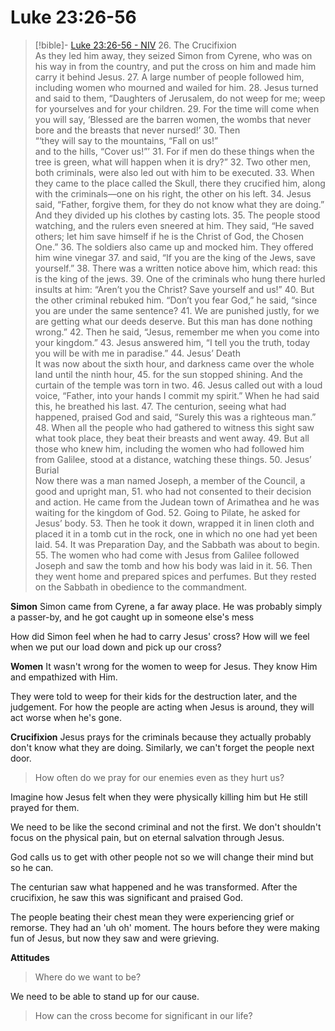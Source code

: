 # Luke 23:26-56
> [!bible]- [Luke 23:26-56 - NIV](https://bolls.life/NIV/42/23/)
> 26. The Crucifixion<br/>As they led him away, they seized Simon from Cyrene, who was on his way in from the country, and put the cross on him and made him carry it behind Jesus.
> 27. A large number of people followed him, including women who mourned and wailed for him.
> 28. Jesus turned and said to them, “Daughters of Jerusalem, do not weep for me; weep for yourselves and for your children.
> 29. For the time will come when you will say, ‘Blessed are the barren women, the wombs that never bore and the breasts that never nursed!’
> 30. Then<br/>“‘they will say to the mountains, “Fall on us!”<br/>and to the hills, “Cover us!”’
> 31. For if men do these things when the tree is green, what will happen when it is dry?”
> 32. Two other men, both criminals, were also led out with him to be executed.
> 33. When they came to the place called the Skull, there they crucified him, along with the criminals—one on his right, the other on his left.
> 34. Jesus said, “Father, forgive them, for they do not know what they are doing.” And they divided up his clothes by casting lots.
> 35. The people stood watching, and the rulers even sneered at him. They said, “He saved others; let him save himself if he is the Christ of God, the Chosen One.”
> 36. The soldiers also came up and mocked him. They offered him wine vinegar
> 37. and said, “If you are the king of the Jews, save yourself.”
> 38. There was a written notice above him, which read: this is the king of the jews.
> 39. One of the criminals who hung there hurled insults at him: “Aren’t you the Christ? Save yourself and us!”
> 40. But the other criminal rebuked him. “Don’t you fear God,” he said, “since you are under the same sentence?
> 41. We are punished justly, for we are getting what our deeds deserve. But this man has done nothing wrong.”
> 42. Then he said, “Jesus, remember me when you come into your kingdom.”
> 43. Jesus answered him, “I tell you the truth, today you will be with me in paradise.”
> 44. Jesus’ Death<br/>It was now about the sixth hour, and darkness came over the whole land until the ninth hour,
> 45. for the sun stopped shining. And the curtain of the temple was torn in two.
> 46. Jesus called out with a loud voice, “Father, into your hands I commit my spirit.” When he had said this, he breathed his last.
> 47. The centurion, seeing what had happened, praised God and said, “Surely this was a righteous man.”
> 48. When all the people who had gathered to witness this sight saw what took place, they beat their breasts and went away.
> 49. But all those who knew him, including the women who had followed him from Galilee, stood at a distance, watching these things.
> 50. Jesus’ Burial<br/>Now there was a man named Joseph, a member of the Council, a good and upright man,
> 51. who had not consented to their decision and action. He came from the Judean town of Arimathea and he was waiting for the kingdom of God.
> 52. Going to Pilate, he asked for Jesus’ body.
> 53. Then he took it down, wrapped it in linen cloth and placed it in a tomb cut in the rock, one in which no one had yet been laid.
> 54. It was Preparation Day, and the Sabbath was about to begin.
> 55. The women who had come with Jesus from Galilee followed Joseph and saw the tomb and how his body was laid in it.
> 56. Then they went home and prepared spices and perfumes. But they rested on the Sabbath in obedience to the commandment.

**Simon**
Simon came from Cyrene, a far away place. He was probably simply a passer-by, and he got caught up in someone else's mess

How did Simon feel when he had to carry Jesus' cross?
How will we feel when we put our load down and pick up our cross? 

**Women**
It wasn't wrong for the women to weep for Jesus. They know Him and empathized with Him. 

They were told to weep for their kids for the destruction later, and the judgement. For how the people are acting when Jesus is around, they will act worse when he's gone. 

**Crucifixion**
Jesus prays for the criminals because they actually probably don't know what they are doing. Similarly, we can't forget the people next door. 
> How often do we pray for our enemies even as they hurt us?

Imagine how Jesus felt when they were physically killing him but He still prayed for them. 

We need to be like the second criminal and not the first. We don't shouldn't focus on the physical pain, but on eternal salvation through Jesus. 

God calls us to get with other people not so we will change their mind but so he can. 

The centurian saw what happened and he was transformed. After the crucifixion, he saw this was significant and praised God. 

The people beating their chest mean they were experiencing grief or remorse. They had an 'uh oh' moment. The hours before they were making fun of Jesus, but now they saw and were grieving. 

**Attitudes**
> Where do we want to be? 

We need to be able to stand up for our cause.

> How can the cross become for significant in our life? 

